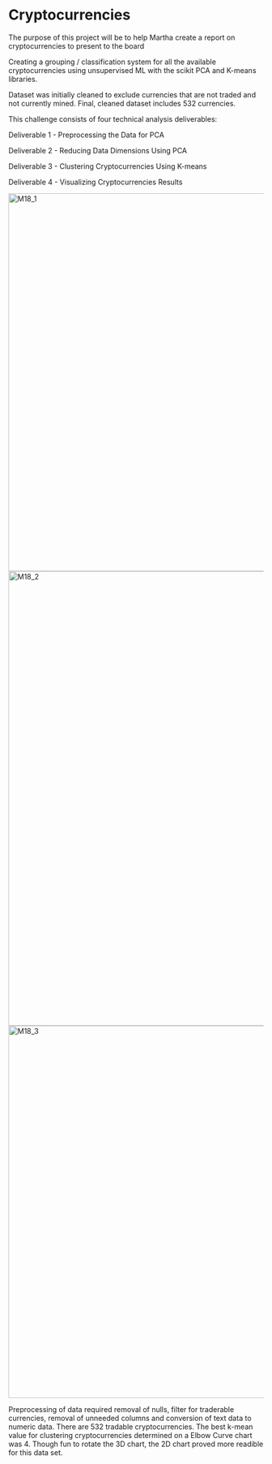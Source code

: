 # Cryptocurrencies

The purpose of this project will be to help Martha create a report on cryptocurrencies to present to the board

Creating a grouping / classification system for all the available cryptocurrencies using unsupervised ML with the scikit PCA and K-means libraries.

Dataset was initially cleaned to exclude currencies that are not traded and not currently mined. Final, cleaned dataset includes 532 currencies.

This challenge consists of four technical analysis deliverables:

Deliverable 1 - Preprocessing the Data for PCA

Deliverable 2 - Reducing Data Dimensions Using PCA

Deliverable 3 - Clustering Cryptocurrencies Using K-means

Deliverable 4 - Visualizing Cryptocurrencies Results



<img width="745" alt="M18_1" src="https://user-images.githubusercontent.com/92793248/155633753-f85c9f22-8a0a-4cb9-847e-9ad2d0c57c2d.png">





<img width="896" alt="M18_2" src="https://user-images.githubusercontent.com/92793248/155633774-fbaaa400-24c7-4895-a1c1-c07341057bc6.png">





<img width="734" alt="M18_3" src="https://user-images.githubusercontent.com/92793248/155633786-9e211998-37f5-4c70-b9c8-190bccba4c3d.png">




Preprocessing of data required removal of nulls, filter for traderable currencies, removal of unneeded columns and conversion of text data to numeric data. There are 532 tradable cryptocurrencies. The best k-mean value for clustering cryptocurrencies determined on a Elbow Curve chart was 4. Though fun to rotate the 3D chart, the 2D chart proved more readible for this data set.
